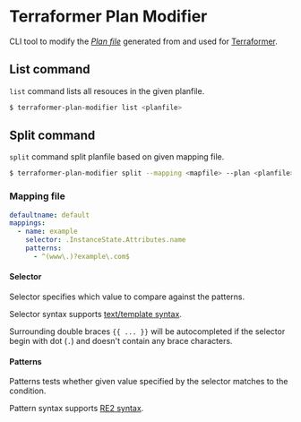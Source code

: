 # Terraformer Plan Modifier

CLI tool to modify the [_Plan file_](https://github.com/GoogleCloudPlatform/terraformer#planning) generated from and used for [Terraformer](https://github.com/GoogleCloudPlatform/terraformer).

## List command

`list` command lists all resouces in the given planfile.

```bash
$ terraformer-plan-modifier list <planfile>
```

## Split command

`split` command split planfile based on given mapping file.

```bash
$ terraformer-plan-modifier split --mapping <mapfile> --plan <planfile>
```

### Mapping file

```yaml
defaultname: default
mappings:
  - name: example
    selector: .InstanceState.Attributes.name
    patterns:
      - ^(www\.)?example\.com$
```

#### Selector

Selector specifies which value to compare against the patterns.

Selector syntax supports [text/template syntax](https://golang.org/pkg/text/template/).

Surrounding double braces `{{ ... }}` will be autocompleted if the selector begin with dot (`.`) and doesn't contain any brace characters.

#### Patterns

Patterns tests whether given value specified by the selector matches to the condition.

Pattern syntax supports [RE2 syntax](https://github.com/google/re2/wiki/Syntax).
